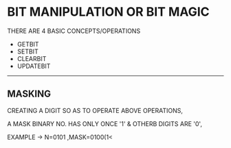 <H1>BIT MANIPULATION OR BIT MAGIC</H1>
<P>THERE ARE 4 BASIC CONCEPTS/OPERATIONS</P>
<UL>
<LI>GETBIT</LI>
<LI>SETBIT</LI>
<LI>CLEARBIT</LI>
<LI>UPDATEBIT</LI>
</UL>
<hr>
<h2>MASKING</h2>
<p>CREATING A DIGIT SO AS TO OPERATE ABOVE OPERATIONS,</p>
 <p> A MASK BINARY NO. HAS ONLY ONCE '1' & OTHERB DIGITS ARE '0',</p>
<p>  EXAMPLE -> N=0101 ,MASK=0100(1<<I=2)</p>
